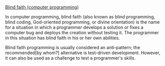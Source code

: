 [Blind faith (computer programming)](https://en.wikipedia.org/wiki/Blind_faith_(computer_programming))

In computer programming, blind faith (also known as blind programming, blind coding, God-oriented programming, or divine orientation) is the name for a situation in which a programmer develops a solution or fixes a computer bug and deploys the creation without testing it. The programmer in this situation has blind faith in his or her own abilities.

Blind faith programming is usually considered an anti-pattern; the recommended[by whom?] alternative is test-driven development. However, it can also be used as a challenge to test a programmer's skills.
